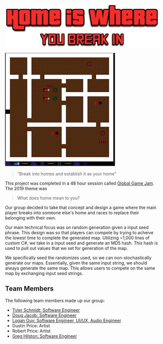 ![Game Screenshot](https://raw.githubusercontent.com/GregHilston/Global-Game-Jam-2019/master/Global-Game-Jam-2019/Assets/Art/Home-is-Where.png)

![Game Screenshot](https://raw.githubusercontent.com/GregHilston/Global-Game-Jam-2019/master/Global-Game-Jam-2019/Assets/Art/in_game.png)

> "Break into homes and establish it as your home"

This project was completed in a 48 hour session called [Global Game Jam](https://globalgamejam.org/). The 2019 theme was 

> What does home mean to you?

Our group decided to take that concept and design a game where the main player breaks into someone else's home and races to replace their belonging with their own.

Our main technical focus was on random generation given a input seed phrase. This design was so that players can compete by trying to acheive the lowest time to complete the generated map. Utilizing ~1,000 lines of custom C#, we take in a input seed and generate an MD5 hash. This hash is used to pull out values that we set for generation of the map. 

We specifically seed the randomizes used, so we can non-stochastically generate our maps. Essentially, given the same input string, we should always generate the same map. This allows users to compete on the same map by exchanging input seed strings.

## Team Members

The following team members made up our group:

- [Tyler Schmidt: Software Engineer](https://github.com/downhillGames)
- [Doug Jacob: Software Engineer](https://github.com/Gendo-CO)
- [Logan Guy: Software Engineer, UI/UX, Audio Engineer](https://github.com/ThatGuyGamer)
- Dustin Price: Artist
- Robert Price: Artist
- [Greg Hilston: Software Engineer](https://github.com/GregHilston)